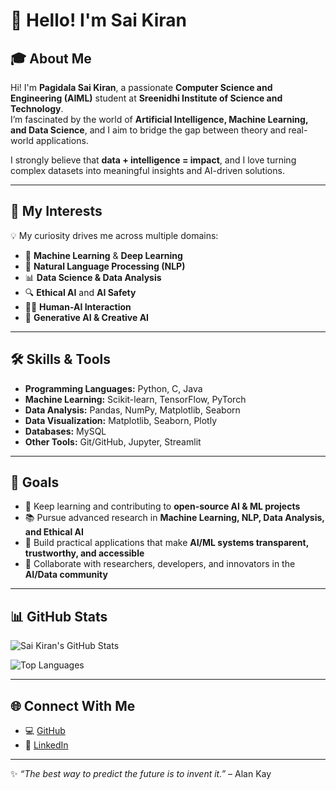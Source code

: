 # 👋 Hello! I'm Sai Kiran  

## 🎓 About Me  

Hi! I'm **Pagidala Sai Kiran**, a passionate **Computer Science and Engineering (AIML)** student at **Sreenidhi Institute of Science and Technology**.  
I’m fascinated by the world of **Artificial Intelligence, Machine Learning, and Data Science**, and I aim to bridge the gap between theory and real-world applications.  

I strongly believe that **data + intelligence = impact**, and I love turning complex datasets into meaningful insights and AI-driven solutions.  

---

## 🤖 My Interests  

💡 My curiosity drives me across multiple domains:  

- 🤖 **Machine Learning** & **Deep Learning**  
- 🧠 **Natural Language Processing (NLP)**  
- 📊 **Data Science & Data Analysis**  
- 🔍 **Ethical AI** and **AI Safety**  
- 👨‍💻 **Human-AI Interaction**  
- 🎨 **Generative AI & Creative AI**  

---

## 🛠️ Skills & Tools  

- **Programming Languages:** Python, C, Java  
- **Machine Learning:** Scikit-learn, TensorFlow, PyTorch  
- **Data Analysis:** Pandas, NumPy, Matplotlib, Seaborn  
- **Data Visualization:** Matplotlib, Seaborn, Plotly  
- **Databases:** MySQL  
- **Other Tools:** Git/GitHub, Jupyter, Streamlit  

---

## 🎯 Goals  

- 🌱 Keep learning and contributing to **open-source AI & ML projects**  
- 📚 Pursue advanced research in **Machine Learning, NLP, Data Analysis, and Ethical AI**  
- 🚀 Build practical applications that make **AI/ML systems transparent, trustworthy, and accessible**  
- 🤝 Collaborate with researchers, developers, and innovators in the **AI/Data community**  

---

## 📊 GitHub Stats  

![Sai Kiran's GitHub Stats](https://github-readme-stats.vercel.app/api?username=pagidalasaikiran&show_icons=true&theme=radical)  

![Top Languages](https://github-readme-stats.vercel.app/api/top-langs/?username=pagidalasaikiran&layout=compact&theme=radical)  

---

## 🌐 Connect With Me  

- 💻 [GitHub](https://github.com/pagidalasaikiran)  
- 🔗 [LinkedIn](https://www.linkedin.com/in/sai-kiran-pagidala)  

---

✨ *“The best way to predict the future is to invent it.”* – Alan Kay  
